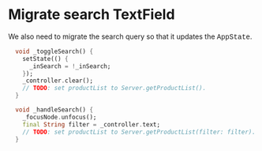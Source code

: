 # Migrate search TextField

We also need to migrate the search query so that it updates the <span style="font-family: 'Courier New';">AppState</span>.

```dart
  void _toggleSearch() {
    setState(() {
      _inSearch = !_inSearch;
    });
    _controller.clear();
    // TODO: set productList to Server.getProductList().
  }

  void _handleSearch() {
    _focusNode.unfocus();
    final String filter = _controller.text;
    // TODO: set productList to Server.getProductList(filter: filter).
  }
```